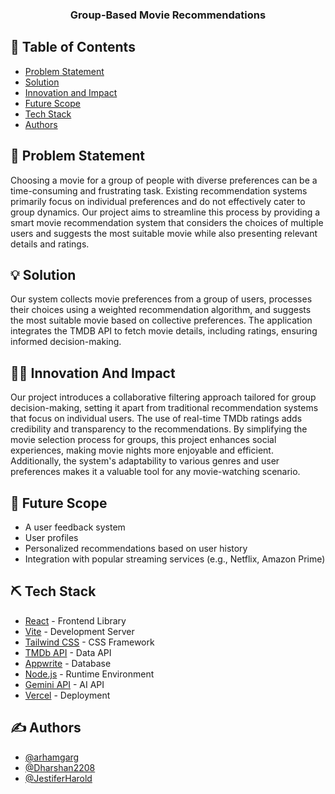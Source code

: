 <h3 align="center"> Group-Based Movie Recommendations</h3>

## 📝 Table of Contents

- [Problem Statement](#problem_statement)
- [Solution](#solution)
- [Innovation and Impact](#iai)
- [Future Scope](#future_scope)
- [Tech Stack](#tech_stack)
- [Authors](#authors)

## 🧐 Problem Statement <a name = "problem_statement"></a>

Choosing a movie for a group of people with diverse preferences can be
a time-consuming and frustrating task. Existing recommendation systems primarily focus on
individual preferences and do not effectively cater to group dynamics. Our project aims to
streamline this process by providing a smart movie recommendation system that considers
the choices of multiple users and suggests the most suitable movie while also presenting
relevant details and ratings.

## 💡 Solution <a name = "solution"></a>

Our system collects movie preferences from a group of users, processes
their choices using a weighted recommendation algorithm, and suggests the most suitable
movie based on collective preferences. The application integrates the TMDB API to fetch movie
details, including ratings, ensuring informed decision-making.

## 👨‍💻 Innovation And Impact <a name = "iai"></a>

Our project introduces a collaborative filtering approach tailored for
group decision-making, setting it apart from traditional recommendation systems that focus
on individual users. The use of real-time TMDb ratings adds credibility and
transparency to the recommendations. By simplifying the movie selection process for
groups, this project enhances social experiences, making movie nights more enjoyable and
efficient. Additionally, the system's adaptability to various genres and user preferences
makes it a valuable tool for any movie-watching scenario.

## 🚀 Future Scope <a name = "future_scope"></a>

- A user feedback system
- User profiles
- Personalized recommendations based on user history
- Integration with popular streaming services (e.g., Netflix, Amazon Prime)

## ⛏️ Tech Stack <a name = "tech_stack"></a>

- [React](https://reactjs.org/) - Frontend Library
- [Vite](https://vite.dev/) - Development Server
- [Tailwind CSS](https://tailwindcss.com/) - CSS Framework
- [TMDb API](https://developer.themoviedb.org/docs/getting-started) - Data API
- [Appwrite](https://www.appwrite.io/) - Database
- [Node.js](https://nodejs.org/) - Runtime Environment
- [Gemini API](https://ai.google.dev/gemini-api/docs) - AI API
- [Vercel](https://vercel.com/) - Deployment

## ✍️ Authors <a name = "authors"></a>

- [@arhamgarg](https://github.com/arhamgarg)
- [@Dharshan2208](https://github.com/Dharshan2208)
- [@JestiferHarold](https://github.com/JestiferHarold)
